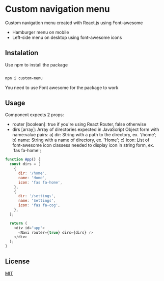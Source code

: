 # Custom navigation menu

Custom navigation menu created with React.js using Font-awesome

- Hamburger menu on mobile
- Left-side menu on desktop using font-awesome icons

## Instalation

Use npm to install the package

```bash

npm i custom-menu

```

You need to use Font awesome for the package to work

## Usage

Component expects 2 props:

- router [boolean]: true if you're using React Router, false otherwise
- dirs [array]: Array of directories expected in JavaScript Object form with name:value pairs:
  a) dir: String with a path to the directory, ex. '/home';
  b) name: String with a name of directory, ex. 'Home';
  c) icon: List of font-awesome icon classess needed to display icon in string form, ex. 'fas fa-home';

```javascript
function App() {
  const dirs = [
    {
      dir: '/home',
      name: 'Home',
      icon: 'fas fa-home',
    },
    {
      dir: '/settings',
      name: 'Settings',
      icon: 'fas fa-cog',
    },
  ];

  return (
    <div id="app">
      <Navi router={true} dirs={dirs} />
    </div>
  );
}
```

## License

[MIT](https://choosealicense.com/licenses/mit/)
